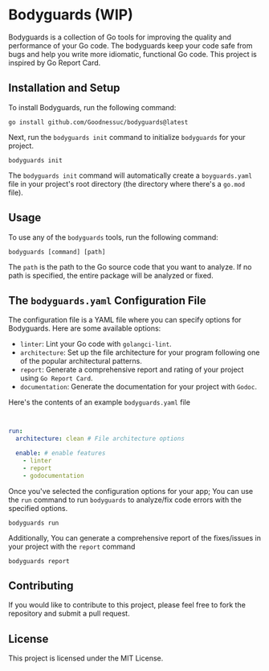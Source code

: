 # Bodyguards (WIP)

Bodyguards is a collection of Go tools for improving the quality and performance of your Go code. The bodyguards keep
your code safe from bugs and help you write more idiomatic, functional Go code. This project is inspired by Go Report
Card.

## Installation and Setup

To install Bodyguards, run the following command:

```shell
go install github.com/Goodnessuc/bodyguards@latest
```

Next, run the `bodyguards init` command to initialize `bodyguards` for your project.

```shell
bodyguards init
```

The `bodyguards init` command will automatically create a `boyguards.yaml` file in your project's root directory (the
directory where there's a `go.mod` file).

## Usage

To use any of the `bodyguards` tools, run the following command:

```shell
bodyguards [command] [path]
```

The `path` is the path to the Go source code that you want to analyze. If no path is specified, the entire package will
be analyzed or fixed.

## The `bodyguards.yaml` Configuration File

The configuration file is a YAML file where you can specify options for Bodyguards. Here are some available options:

- `linter`: Lint your Go code with `golangci-lint`.
- `architecture`: Set up the file architecture for your program following one of the popular architectural patterns.
- `report`: Generate a comprehensive report and rating of your project using `Go Report Card`.
- `documentation`: Generate the documentation for your project with `Godoc`.

Here's the contents of an example `bodyguards.yaml` file

```yaml


run:
  architecture: clean # File architecture options

  enable: # enable features
    - linter
    - report
    - godocumentation

```

Once you've selected the configuration options for your app; You can use the `run` command to run `bodyguards` to
analyze/fix code errors with the specified options.

```shell
bodyguards run 
```

Additionally, You can generate a comprehensive report of the fixes/issues in your project with the `report` command

```shell
bodyguards report 
```

## Contributing

If you would like to contribute to this project, please feel free to fork the repository and submit a pull request.

## License

This project is licensed under the MIT License.